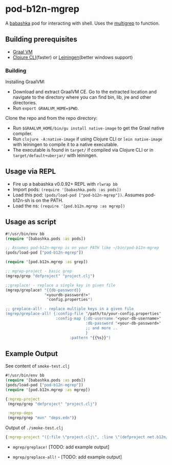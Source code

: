 # pod-b12n-mgrep

A [babashka](https://github.com/borkdude/babashka) pod for interacting with shell. 
Uses the [multigrep](https://github.com/clj-commons/multigrep) to function.

## Building prerequisites

- [Graal VM](https://www.graalvm.org/downloads/)
- [Clojure CLI](https://clojure.org/guides/getting_started)(faster) or [Leiningen](https://leiningen.org/)(better windows support)

### Building

Installing GraalVM:

- Download and extract GraalVM CE. Go to the extracted location and navigate to
  the directory where you can find bin, lib, jre and other directories.
- Run `export GRAALVM_HOME=$PWD`.

Clone the repo and from the repo directory:
- Run `$GRAALVM_HOME/bin/gu install native-image` to get the Graal native compiler.
- Run `clojure -A:native-image` if using Clojure CLI or `lein native-image` with leiningen to compile it to a native executable.
- The executable is found in `target/` if compiled via Clojure CLI or in `target/default+uberjar/` with leiningen.

## Usage via REPL

- Fire up a babashka v0.0.92+ REPL with `rlwrap bb`
- Import pods: `(require '[babashka.pods :as pods])`
- Load this pod: `(pods/load-pod ["pod-b12n-mgrep"])`. Assumes pod-b12n-sh is on the PATH.
- Load the ns: `(require '[pod.b12n.mgrep :as mgrep])`

## Usage as script 

```clojure
#!/usr/bin/env bb
(require '[babashka.pods :as pods])

;; Assumes pod-b12n-mgrep is on your PATH like ~/bin/pod-b12n-mgrep
(pods/load-pod ["pod-b12n-mgrep"])

(require '[pod.b12n.mgrep :as grep])

;; mgrep-project - basic grep 
(mgrep/grep "defproject" "project.clj")

;;greplace! - replace a single key in given file
(mgrep/greplace! "{{db-password}}
                 "<yourdb-password!>"
                  "config.properties")

;; greplace-all! - replace multiple keys in a given file 
(mgrep/greplace-all! {:config-file "/path/to/your-config.properties"
                      :config-map {:db-username "<your-db-username>"
                                   :db-password "<your-db-password>"
                                   ;; and more ..
                                   }
                            :pattern "{{%s}}")
```

## Example Output

See content of `smoke-test.clj`

```clojure
#!/usr/bin/env bb
(require '[babashka.pods :as pods])
(pods/load-pod ["pod-b12n-mgrep"])
(require '[pod.b12n.mgrep :as mgrep])

{:mgrep-project
 (mgrep/grep "defproject" "project.clj")

 :mgrep-deps
 (mgrep/grep "mvn" "deps.edn")}
```

Output of `./smoke-test.clj`

```clojure
{:mgrep-project "({:file \"project.clj\", :line \"(defproject net.b12n/pod-mgrep \\\"1.0.0\\\"\", :line-number 1, :regex #\"defproject\", :re-seq (\"defproject\")})", :mgrep-deps "({:file \"deps.edn\", :line \"{:deps {org.clojure/clojure   {:mvn/version \\\"1.10.1\\\"}\", :line-number 1, :regex #\"mvn\", :re-seq (\"mvn\")} {:file \"deps.edn\", :line \"        nrepl/bencode         {:mvn/version \\\"1.1.0\\\"}\", :line-number 2, :regex #\"mvn\", :re-seq (\"mvn\")} {:file \"deps.edn\", :line \"        clj-commons/multigrep {:mvn/version \\\"0.5.0\\\"}}\", :line-number 3, :regex #\"mvn\", :re-seq (\"mvn\")})"}
```

- `mgrep/greplace!` [TODO: add example output] 

- `mgrep/greplace-all!` - [TODO: add example output]
